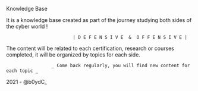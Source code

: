 
Knowledge Base

It is a knowledge base created as part of the journey studying both sides of the cyber world !

                             | D E F E N S I V E  &  O F F E N S I V E | 
        
The content will be related to each certification, research or courses completed, it will be organized by topics for each side. 

                     _ Come back regularly, you will find new content for each topic _

2021 - @b0ydC_
